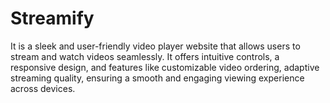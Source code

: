 # Streamify
It is a sleek and user-friendly video player website that allows users to stream and watch videos seamlessly. It offers intuitive controls, a responsive design, and features like customizable video ordering, adaptive streaming quality, ensuring a smooth and engaging viewing experience across devices.
